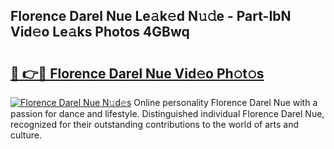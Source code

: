 ## Florence Darel Nue Le𝚊k𝚎d N𝚞𝚍e - Part-IbN Vid𝚎o Le𝚊ks Photos 4GBwq

# <h2><a href="http://fb92am.evod.top/?m=Florence+Darel+Nue">🔗 👉🔴 Florence Darel Nue Vid𝚎o Ph𝚘t𝚘s</a></h2>

[![Florence Darel Nue N𝚞d𝚎s](https://i.imgur.com/8V9OHl7.gif)](http://fb92am.evod.top/?m=Florence+Darel+Nue)
Online personality Florence Darel Nue with a passion for dance and lifestyle. Distinguished individual Florence Darel Nue, recognized for their outstanding contributions to the world of arts and culture. 
